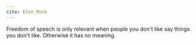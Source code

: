 ```yaml
---
cite: Elon Musk
---
```


Freedom of speech is only relevant when people you don't like say things you don't like. Otherwise it has no meaning.
